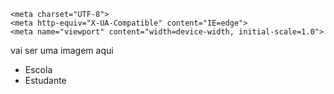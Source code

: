 
<!DOCTYPE html>
<head>

    <meta charset="UTF-8">
    <meta http-equiv="X-UA-Compatible" content="IE=edge">
    <meta name="viewport" content="width=device-width, initial-scale=1.0">
<body>
    <reader>
        <hl>vai ser uma imagem aqui</hl>
        <ul>
            <li>Escola</li>
            <li>Estudante</li>
        </ul>
    </reader>
    
</body>
</html>
